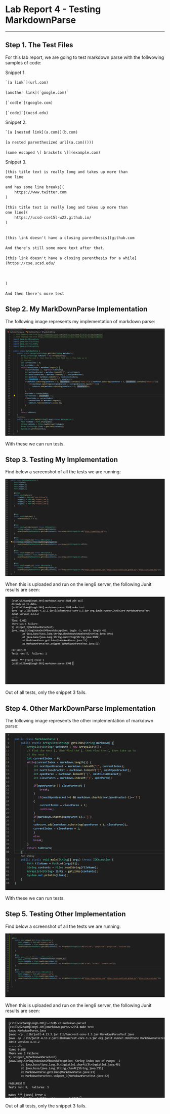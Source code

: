 # Lab Report 4 - Testing MarkdownParse
---

## Step 1. The Test Files

For this lab report, we are going to test markdown parse with the follwowing samples of code:

Snippet 1.
```
`[a link`](url.com)

[another link](`google.com)`

[`cod[e`](google.com)

[`code]`](ucsd.edu)

```

Snippet 2.
```
`[a [nested link](a.com)](b.com)

[a nested parenthesized url](a.com(()))

[some escaped \[ brackets \]](example.com)

```

Snippet 3.
```
[this title text is really long and takes up more than 
one line

and has some line breaks](
    https://www.twitter.com
)

[this title text is really long and takes up more than 
one line](
    https://ucsd-cse15l-w22.github.io/
)


[this link doesn't have a closing parenthesis](github.com

And there's still some more text after that.

[this link doesn't have a closing parenthesis for a while](https://cse.ucsd.edu/



)

And then there's more text

```

## Step 2. My MarkDownParse Implementation

The following image represents my implementation of markdown parse:

![step1](../images/lab_report_4/step_1.png)

With these we can run tests.

## Step 3. Testing My Implementation

Find below a screenshot of all the tests we are running:

![step2](../images/lab_report_4/step_2.png)

When this is uploaded and run on the ieng6 server, the following Junit results are seen:

![step3](../images/lab_report_4/step_3.png)

Out of all tests, only the snippet 3 fails.

## Step 4. Other MarkDownParse Implementation
 
 The following image represents the other implementation of markdown parse:

![step4](../images/lab_report_4/step_4.png)

With these we can run tests.

## Step 5. Testing Other Implementation

Find below a screenshot of all the tests we are running:

![step5](../images/lab_report_4/step_5.png)

When this is uploaded and run on the ieng6 server, the following Junit results are seen:

![step6](../images/lab_report_4/step_6.png)

Out of all tests, only the snippet 3 fails.


